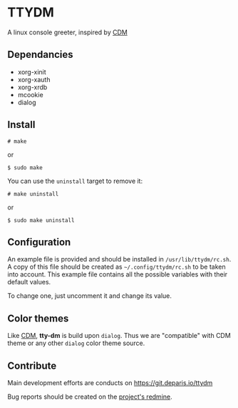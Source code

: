 # TTYDM

A linux console greeter, inspired
by [CDM](https://github.com/ghost1227/cdm)

## Dependancies

 - xorg-xinit
 - xorg-xauth
 - xorg-xrdb
 - mcookie
 - dialog

## Install

    # make

or

    $ sudo make

You can use the `uninstall` target to remove it:

    # make uninstall

or

    $ sudo make uninstall

## Configuration

An example file is provided and should be installed in
`/usr/lib/ttydm/rc.sh`. A copy of this file should be created as
`~/.config/ttydm/rc.sh` to be taken into account. This example file
contains all the possible variables with their default values.

To change one, just uncomment it and change its value.

## Color themes

Like [CDM](https://github.com/ghost1227/cdm), **tty-dm** is build upon
`dialog`. Thus we are "compatible" with CDM theme or any other `dialog`
color theme source.

## Contribute

Main development efforts are conducts on https://git.deparis.io/ttydm

Bug reports should be created on
the [project's redmine](https://projects.deparis.io/projects/ttydm).

